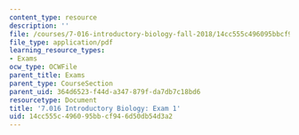 ```yaml
---
content_type: resource
description: ''
file: /courses/7-016-introductory-biology-fall-2018/14cc555c496095bbcf946d50db54d3a2_MIT7_016F18exam1.pdf
file_type: application/pdf
learning_resource_types:
- Exams
ocw_type: OCWFile
parent_title: Exams
parent_type: CourseSection
parent_uid: 364d6523-f44d-a347-879f-da7db7c18bd6
resourcetype: Document
title: '7.016 Introductory Biology: Exam 1'
uid: 14cc555c-4960-95bb-cf94-6d50db54d3a2
---
```

